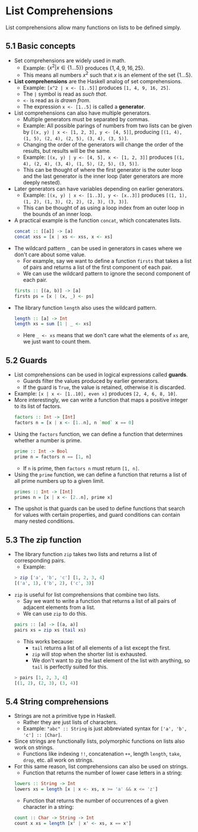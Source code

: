 # List Comprehensions
List comprehensions allow many functions on lists to be defined simply.
## 5.1 Basic concepts
- Set comprehensions are widely used in math.
    - Example: $\{x^2 | x \in \{1...5\}\}$ produces $\{1, 4, 9, 16, 25\}$.
    - This means all numbers $x^2$ such that $x$ is an element of the set $\{1...5\}$.
- **List comprehensions** are the Haskell analog of set comprehensions.
    - Example: `[x^2 | x <- [1..5]]` produces `[1, 4, 9, 16, 25]`.
    - The `|` symbol is read as *such that*.
    - `<-` is read as *is drawn from*.
    - The expression `x <- [1..5]` is called a **generator**.
- List comprehensions can also have multiple generators.
    - Multiple generators must be separated by commas.
    - Example: All possible parings of numbers from two lists can be given by `[(x, y) | x <- [1, 2, 3], y <- [4, 5]]`, producing `[(1, 4), (1, 5), (2, 4), (2, 5), (3, 4), (3, 5)]`.
    - Changing the order of the generators will change the order of the results, but results will be the same.
    - Example: `[(x, y) | y <- [4, 5], x <- [1, 2, 3]]` produces `[(1, 4), (2, 4), (3, 4), (1, 5), (2, 5), (3, 5)]`.
    - This can be thought of where the first generator is the outer loop and the last generator is the inner loop (later generators are more deeply nested).
- Later generators can have variables depending on earlier generators.
    - Example: `[(x, y) | x <- [1..3], y <- [x..3]]` produces `[(1, 1), (1, 2), (1, 3), (2, 2), (2, 3), (3, 3)]`.
    - This can be thought of as using a loop index from an outer loop in the bounds of an inner loop.
- A practical example is the function `concat`, which concatenates lists.
    ```haskell
    concat :: [[a]] -> [a]
    concat xss = [x | xs <- xss, x <- xs]
    ```
- The wildcard pattern `_` can be used in generators in cases where we don't care about some value.
    - For example, say we want to define a function `firsts` that takes a list of pairs and returns a list of the first component of each pair.
    - We can use the wildcard pattern to ignore the second component of each pair.
    ```haskell
    firsts :: [(a, b)] -> [a]
    firsts ps = [x | (x, _) <- ps]
    ```
- The library function `length` also uses the wildcard pattern.
    ```haskell
    length :: [a] -> Int
    length xs = sum [1 | _ <- xs]
    ```
    - Here `_ <- xs` means that we don't care what the elements of `xs` are, we just want to count them.
## 5.2 Guards
- List comprehensions can be used in logical expressions called **guards**.
    - Guards filter the values produced by earlier generators.
    - If the guard is `True`, the value is retained, otherwise it is discarded.
- Example: `[x | x <- [1..10], even x]` produces `[2, 4, 6, 8, 10]`.
- More interestingly, we can write a function that maps a positive integer to its list of factors.
    ```haskell
    factors :: Int -> [Int]
    factors n = [x | x <- [1..n], n `mod` x == 0]
    ```
- Using the `factors` function, we can define a function that determines whether a number is prime.
    ```haskell
    prime :: Int -> Bool
    prime n = factors n == [1, n]
    ```
    - If `n` is prime, then `factors n` must return `[1, n]`.
- Using the `prime` function, we can define a function that returns a list of all prime numbers up to a given limit.
    ```haskell
    primes :: Int -> [Int]
    primes n = [x | x <- [2..n], prime x]
    ```
- The upshot is that guards can be used to define functions that search for values with certain properties, and guard conditions can contain many nested conditions.
## 5.3 The zip function
- The library function `zip` takes two lists and returns a list of corresponding pairs.
    - Example:
    ```haskell
    > zip ['a', 'b', 'c'] [1, 2, 3, 4]
    [('a', 1), ('b', 2), ('c', 3)]
    ```
- `zip` is useful for list comprehensions that combine two lists.
    - Say we want to write a function that returns a list of all pairs of adjacent elements from a list.
    - We can use `zip` to do this.
    ```haskell
    pairs :: [a] -> [(a, a)]
    pairs xs = zip xs (tail xs)
    ```
    - This works because:
        - `tail` returns a list of all elements of a list except the first.
        - `zip` will stop when the shorter list is exhausted.
        - We don't want to zip the last element of the list with anything, so `tail` is perfectly suited for this.
    ```haskell
    > pairs [1, 2, 3, 4]
    [(1, 2), (2, 3), (3, 4)]
    ```

## 5.4 String comprehensions
- Strings are not a primitive type in Haskell.
    - Rather they are just lists of characters.
    - Example: `"abc" :: String` is just abbreviated syntax for `['a', 'b', 'c'] :: [Char]`.
- Since strings are functionally lists, polymorphic functions on lists also work on strings.
    - Functions like indexing `!!`, concatenation `++`, length `length`, `take`, `drop`, etc. all work on strings.
- For this same reason, list comprehensions can also be used on strings.
    - Function that returns the number of lower case letters in a string:
    ```haskell
    lowers :: String -> Int
    lowers xs = length [x | x <- xs, x >= 'a' && x <= 'z']
    ```
    - Function that returns the number of occurrences of a given character in a string:
    ```haskell
    count :: Char -> String -> Int
    count x xs = length [x' | x' <- xs, x == x']
    ```